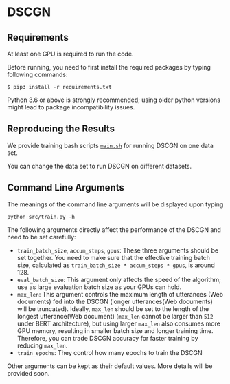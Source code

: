 # DSCGN

## Requirements

At least one GPU is required to run the code.

Before running, you need to first install the required packages by typing following commands:

```
$ pip3 install -r requirements.txt
```

Python 3.6 or above is strongly recommended; using older python versions might lead to package incompatibility issues.

## Reproducing the Results

We provide training bash scripts [```main.sh```](main.sh) for running DSCGN on one data set.

You can change the data set to run DSCGN on different datasets.

## Command Line Arguments

The meanings of the command line arguments will be displayed upon typing
```
python src/train.py -h
```
The following arguments directly affect the performance of the DSCGN and need to be set carefully:

* ```train_batch_size```, ```accum_steps```, ```gpus```: These three arguments should be set together. You need to make sure that the effective training batch size, calculated as ```train_batch_size * accum_steps * gpus```, is around 128.
* ```eval_batch_size```: This argument only affects the speed of the algorithm; use as large evaluation batch size as your GPUs can hold.
* ```max_len```: This argument controls the maximum length of utterances (Web documents) fed into the DSCGN (longer utterances(Web documents) will be truncated). Ideally, ```max_len``` should be set to the length of the longest utterance(Web document) (```max_len``` cannot be larger than ```512``` under BERT architecture), but using larger ```max_len``` also consumes more GPU memory, resulting in smaller batch size and longer training time. Therefore, you can trade DSCGN accuracy for faster training by reducing ```max_len```.
* ```train_epochs```: They control how many epochs to train the DSCGN

Other arguments can be kept as their default values.
More details will be provided soon.

